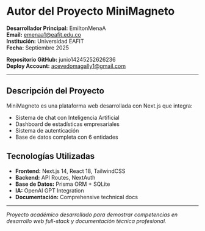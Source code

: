 # Autor del Proyecto MiniMagneto

**Desarrollador Principal:** EmiltonMenaA  
**Email:** emenaa1@eafit.edu.co  
**Institución:** Universidad EAFIT  
**Fecha:** Septiembre 2025  

**Repositorio GitHub:** junio14245252626236  
**Deploy Account:** acevedomagally1@gmail.com  

---

## Descripción del Proyecto

MiniMagneto es una plataforma web desarrollada con Next.js que integra:
- Sistema de chat con Inteligencia Artificial
- Dashboard de estadísticas empresariales
- Sistema de autenticación
- Base de datos completa con 6 entidades

## Tecnologías Utilizadas

- **Frontend:** Next.js 14, React 18, TailwindCSS
- **Backend:** API Routes, NextAuth
- **Base de Datos:** Prisma ORM + SQLite
- **IA:** OpenAI GPT Integration
- **Documentación:** Comprehensive technical docs

---

*Proyecto académico desarrollado para demostrar competencias en desarrollo web full-stack y documentación técnica profesional.*